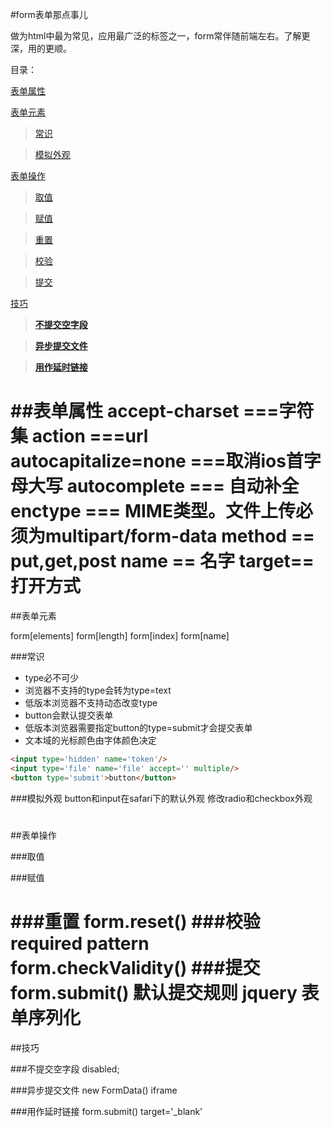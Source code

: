 #form表单那点事儿

做为html中最为常见，应用最广泛的标签之一，form常伴随前端左右。了解更深，用的更顺。

目录：

[表单属性](#props)

[表单元素](#elements)

> [常识](#general)

> [模拟外观](#skin)

[表单操作](#handle)
> [取值](#get)

> [赋值](#set)

> [重置](#reset)

> [校验](#checkValidity)

> [提交](#submit)

[技巧](#skill)

> **[不提交空字段](#clean)**

> **[异步提交文件](#async)**

> **[用作延时链接](#delay)**


<a name='props'></a>
======
##表单属性
accept-charset  ===字符集
action ===url
autocapitalize=none ===取消ios首字母大写
autocomplete === 自动补全
enctype === MIME类型。文件上传必须为multipart/form-data
method == put,get,post
name == 名字
target==打开方式
<a name='elements'></a>
======
##表单元素

form[elements]
form[length]
form[index]
form[name]

<a name='general'></a>
###常识

* type必不可少
* 浏览器不支持的type会转为type=text
* 低版本浏览器不支持动态改变type
* button会默认提交表单
* 低版本浏览器需要指定button的type=submit才会提交表单
* 文本域的光标颜色由字体颜色决定

````html
<input type='hidden' name='token'/>   
<input type='file' name='file' accept='' multiple/>   
<button type='submit'>button</button>
````

<a name='skin'></a>
###模拟外观
button和input在safari下的默认外观
修改radio和checkbox外观

<a name='handle'></a>
======
##表单操作

<a name='get'></a>
###取值

<a name='set'></a>
###赋值

<a name='reset'></a>
###重置
form.reset()
<a name='checkValidity'></a>
###校验
required
pattern
form.checkValidity()
<a name='submit'></a>
###提交
form.submit()
默认提交规则
jquery 表单序列化
<a name='skill'></a>
======
##技巧

<a name='clean'></a>
###不提交空字段
disabled;

<a name='async'></a>
###异步提交文件
new FormData()
iframe

<a name='delay'></a>
###用作延时链接
form.submit() target='_blank'




